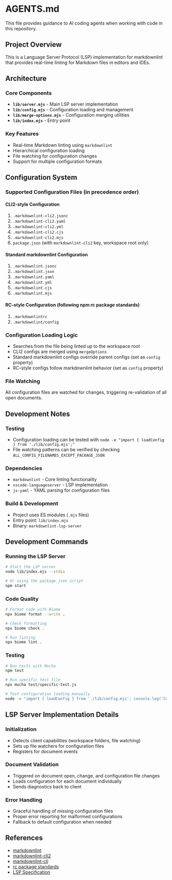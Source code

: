# AGENTS.md

This file provides guidance to AI coding agents when working with code in this repository.

## Project Overview

This is a Language Server Protocol (LSP) implementation for markdownlint that provides real-time linting for Markdown files in editors and IDEs.

## Architecture

### Core Components

- **`lib/server.mjs`** - Main LSP server implementation
- **`lib/config.mjs`** - Configuration loading and management
- **`lib/merge-options.mjs`** - Configuration merging utilities
- **`lib/index.mjs`** - Entry point

### Key Features

- Real-time Markdown linting using `markdownlint`
- Hierarchical configuration loading
- File watching for configuration changes
- Support for multiple configuration formats

## Configuration System

### Supported Configuration Files (in precedence order)

#### CLI2-style Configuration

1. `.markdownlint-cli2.jsonc`
2. `.markdownlint-cli2.yaml`
3. `.markdownlint-cli2.yml`
4. `.markdownlint-cli2.cjs`
5. `.markdownlint-cli2.mjs`
6. `package.json` (with `markdownlint-cli2` key, workspace root only)

#### Standard markdownlint Configuration

1. `.markdownlint.jsonc`
2. `.markdownlint.json`
3. `.markdownlint.yaml`
4. `.markdownlint.yml`
5. `.markdownlint.cjs`
6. `.markdownlint.mjs`

#### RC-style Configuration (following npm rc package standards)

1. `.markdownlintrc`
2. `.markdownlint/config`

### Configuration Loading Logic

- Searches from the file being linted up to the workspace root
- CLI2 configs are merged using `mergeOptions`
- Standard markdownlint configs override parent configs (set as `config` property)
- RC-style configs follow markdownlint behavior (set as `config` property)

### File Watching

All configuration files are watched for changes, triggering re-validation of all open documents.

## Development Notes

### Testing

- Configuration loading can be tested with `node -e "import { loadConfig } from './lib/config.mjs';"`
- File watching patterns can be verified by checking `ALL_CONFIG_FILENAMES_EXCEPT_PACKAGE_JSON`

### Dependencies

- `markdownlint` - Core linting functionality
- `vscode-languageserver` - LSP implementation
- `js-yaml` - YAML parsing for configuration files

### Build & Development

- Project uses ES modules (`.mjs` files)
- Entry point: `lib/index.mjs`
- Binary: `markdownlint-lsp-server`

## Development Commands

### Running the LSP Server

```bash
# Start the LSP server
node lib/index.mjs --stdio

# Or using the package.json script
npm start
```

### Code Quality

```bash
# Format code with Biome
npx biome format --write .

# Check formatting
npx biome check .

# Run linting
npx biome lint .
```

### Testing

```bash
# Run tests with Mocha
npm test

# Run specific test file
npx mocha test/specific-test.js

# Test configuration loading manually
node -e "import { loadConfig } from './lib/config.mjs'; console.log('Config loaded');"
```

## LSP Server Implementation Details

### Initialization

- Detects client capabilities (workspace folders, file watching)
- Sets up file watchers for configuration files
- Registers for document events

### Document Validation

- Triggered on document open, change, and configuration file changes
- Loads configuration for each document individually
- Sends diagnostics back to client

### Error Handling

- Graceful handling of missing configuration files
- Proper error reporting for malformed configurations
- Fallback to default configuration when needed

## References

- [markdownlint](https://github.com/DavidAnson/markdownlint)
- [markdownlint-cli2](https://github.com/DavidAnson/markdownlint-cli2)
- [markdownlint-cli](https://github.com/igorshubovych/markdownlint-cli)
- [rc package standards](https://www.npmjs.com/package/rc)
- [LSP Specification](https://microsoft.github.io/language-server-protocol/)
